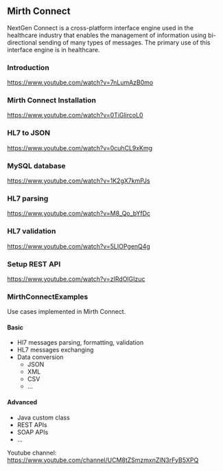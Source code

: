 ## Mirth Connect
NextGen Connect is a cross-platform interface engine used in the healthcare industry that enables the management of information using bi-directional sending of many types of messages. The primary use of this interface engine is in healthcare.

### Introduction
https://www.youtube.com/watch?v=7nLumAzB0mo

### Mirth Connect Installation
https://www.youtube.com/watch?v=0TiGlircoL0

### HL7 to JSON
https://www.youtube.com/watch?v=0cuhCL9xKmg

### MySQL database
https://www.youtube.com/watch?v=1K2gX7kmPJs

### HL7 parsing
https://www.youtube.com/watch?v=M8_Qo_bYfDc

### HL7 validation
https://www.youtube.com/watch?v=5LIOPgenQ4g

### Setup REST API
https://www.youtube.com/watch?v=zIRdOlGIzuc

### MirthConnectExamples
Use cases implemented in Mirth Connect.

#### Basic
- Hl7 messages parsing, formatting, validation
- HL7 messages exchanging
- Data conversion
  - JSON
  - XML
  - CSV
  - ...

#### Advanced
- Java custom class
- REST APIs
- SOAP APIs
- ...

Youtube channel: https://www.youtube.com/channel/UCM8tZSmzmxnZIN3rFyB5XPQ

